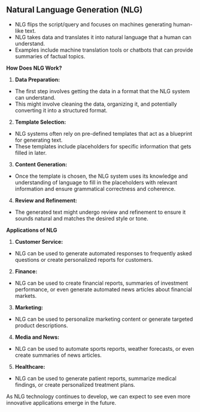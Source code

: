## **Natural Language Generation (NLG)**

- NLG flips the script/query and focuses on machines generating human-like text.
- NLG takes data and translates it into natural language that a human can understand.
- Examples include machine translation tools or chatbots that can provide summaries of factual topics.

**How Does NLG Work?**

1. **Data Preparation:**
- The first step involves getting the data in a format that the NLG system can understand.
- This might involve cleaning the data, organizing it, and potentially converting it into a structured format.

2. **Template Selection:**
- NLG systems often rely on pre-defined templates that act as a blueprint for generating text.
- These templates include placeholders for specific information that gets filled in later.

3. **Content Generation:**
- Once the template is chosen, the NLG system uses its knowledge and understanding of language to fill in the placeholders with relevant information and ensure grammatical correctness and coherence.

4. **Review and Refinement:**
- The generated text might undergo review and refinement to ensure it sounds natural and matches the desired style or tone.

**Applications of NLG**

1. **Customer Service:**
- NLG can be used to generate automated responses to frequently asked questions or create personalized reports for customers.

2. **Finance:**
- NLG can be used to create financial reports, summaries of investment performance, or even generate automated news articles about financial markets.

3. **Marketing:**
- NLG can be used to personalize marketing content or generate targeted product descriptions.

4. **Media and News:**
- NLG can be used to automate sports reports, weather forecasts, or even create summaries of news articles.

5. **Healthcare:**
- NLG can be used to generate patient reports, summarize medical findings, or create personalized treatment plans.

As NLG technology continues to develop, we can expect to see even more innovative applications emerge in the future.
